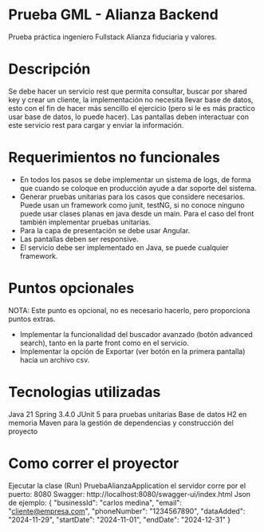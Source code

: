 # Prueba GML - Alianza Backend
Prueba práctica ingeniero Fullstack Alianza fiduciaria y valores.

# Descripción 

Se debe hacer un servicio rest que permita consultar, buscar por shared key y crear un cliente, la implementación no necesita llevar base de datos, esto con el fin de hacer más sencillo el ejercicio (pero si le es más practico usar base de datos, lo puede hacer). Las pantallas deben interactuar con este servicio rest para cargar y enviar la información.
# Requerimientos no funcionales 
- En todos los pasos se debe implementar un sistema de logs, de forma que cuando se coloque en producción ayude a dar soporte del sistema.
- Generar pruebas unitarias para los casos que considere necesarios. Puede usan un framework como junit, testNG, si no conoce ninguno puede usar clases planas en java desde un main. Para el caso del front también implementar pruebas unitarias.
- Para la capa de presentación se debe usar Angular.
- Las pantallas deben ser responsive.
- El servicio debe ser implementado en Java, se puede cualquier framework.
# Puntos opcionales
NOTA: Este punto es opcional, no es necesario hacerlo, pero proporciona puntos extras.
- Implementar la funcionalidad del buscador avanzado (botón advanced search), tanto en la parte front como en el servicio.
- Implementar la opción de Exportar (ver botón en la primera pantalla) hacia un archivo csv. 

# Tecnologias utilizadas
Java 21
Spring 3.4.0
JUnit 5 para pruebas unitarias
Base de datos H2 en memoria 
Maven para la gestión de dependencias y construcción del proyecto

# Como correr el proyector 
Ejecutar la clase (Run) PruebaAlianzaApplication
el servidor corre por el puerto: 8080
Swagger: http://localhost:8080/swagger-ui/index.html
Json de ejemplo:
{
  "businessId": "carlos medina",
  "email": "cliente@empresa.com",
  "phoneNumber": "1234567890",
  "dataAdded": "2024-11-29",
  "startDate": "2024-11-01",
  "endDate": "2024-12-31"
}
